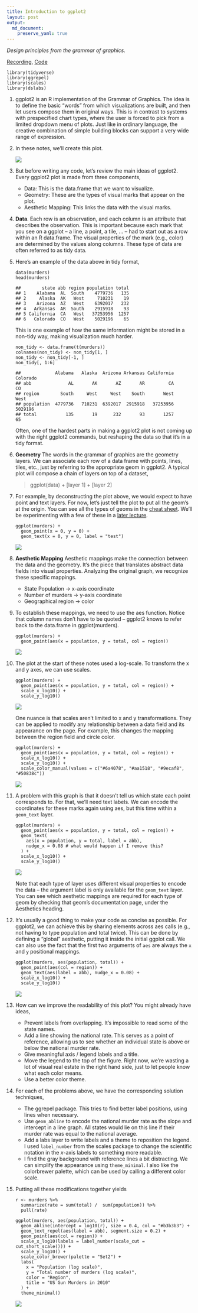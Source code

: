 ```yaml
---
title: Introduction to ggplot2
layout: post
output:
  md_document:
    preserve_yaml: true
---
```


*Design principles from the grammar of graphics.*

[Recording](https://mediaspace.wisc.edu/media/Week+1-+1A+Introduction+to+ggplot2/1_x4qfp03g),
[Code](https://github.com/krisrs1128/stat679_code/blob/main/notes/week1-1.Rmd)

    library(tidyverse)
    library(ggrepel)
    library(scales)
    library(dslabs)

1.  ggplot2 is an R implementation of the Grammar of Graphics. The idea
    is to define the basic “words” from which visualizations are built,
    and then let users compose them in original ways. This is in
    contrast to systems with prespecified chart types, where the user is
    forced to pick from a limited dropdown menu of plots. Just like in
    ordinary language, the creative combination of simple building
    blocks can support a very wide range of expression.

2.  In these notes, we’ll create this plot.

    ![](/stat679_notes/assets/week1-2/unnamed-chunk-3-1.png)

3.  But before writing any code, let’s review the main ideas of ggplot2.
    Every ggplot2 plot is made from three components,

    -   Data: This is the data.frame that we want to visualize.
    -   Geometry: These are the types of visual marks that appear on the
        plot.
    -   Aesthetic Mapping: This links the data with the visual marks.

4.  **Data**. Each row is an observation, and each column is an
    attribute that describes the observation. This is important because
    each mark that you see on a ggplot – a line, a point, a tile, … –
    had to start out as a row within an R data.frame. The visual
    properties of the mark (e.g., color) are determined by the values
    along columns. These type of data are often referred to as tidy
    data.

5.  Here’s an example of the data above in tidy format,

        data(murders)
        head(murders)

        ##        state abb region population total
        ## 1    Alabama  AL  South    4779736   135
        ## 2     Alaska  AK   West     710231    19
        ## 3    Arizona  AZ   West    6392017   232
        ## 4   Arkansas  AR  South    2915918    93
        ## 5 California  CA   West   37253956  1257
        ## 6   Colorado  CO   West    5029196    65

    This is one example of how the same information might be stored in a
    non-tidy way, making visualization much harder.

        non_tidy <- data.frame(t(murders))
        colnames(non_tidy) <- non_tidy[1, ]
        non_tidy <- non_tidy[-1, ]
        non_tidy[, 1:6]

        ##             Alabama   Alaska  Arizona Arkansas California Colorado
        ## abb              AL       AK       AZ       AR         CA       CO
        ## region        South     West     West    South       West     West
        ## population  4779736   710231  6392017  2915918   37253956  5029196
        ## total           135       19      232       93       1257       65

    Often, one of the hardest parts in making a ggplot2 plot is not
    coming up with the right ggplot2 commands, but reshaping the data so
    that it’s in a tidy format.

6.  **Geometry** The words in the grammar of graphics are the geometry
    layers. We can associate each row of a data frame with points,
    lines, tiles, etc., just by referring to the appropriate geom in
    ggplot2. A typical plot will compose a chain of layers on top of a
    dataset,

    > ggplot(data) + [layer 1] + [layer 2]

7.  For example, by deconstructing the plot above, we would expect to
    have point and text layers. For now, let’s just tell the plot to put
    all the geom’s at the origin. You can see all the types of geoms in
    the [cheat
    sheet](https://raw.githubusercontent.com/rstudio/cheatsheets/main/data-visualization.pdf).
    We’ll be experimenting with a few of these in a [later
    lecture](https://krisrs1128.github.io/stat679_notes/2022/06/01/week1-3.html).

        ggplot(murders) +
          geom_point(x = 0, y = 0) +
          geom_text(x = 0, y = 0, label = "test")

    ![](/stat679_notes/assets/week1-2/unnamed-chunk-6-1.png)

8.  **Aesthetic Mapping** Aesthetic mappings make the connection between
    the data and the geometry. It’s the piece that translates abstract
    data fields into visual properties. Analyzing the original graph, we
    recognize these specific mappings.

    -   State Population → x-axis coordinate
    -   Number of murders → y-axis coordinate
    -   Geographical region → color

9.  To establish these mappings, we need to use the aes function. Notice
    that column names don’t have to be quoted – ggplot2 knows to refer
    back to the data.frame in ggplot(murders).

        ggplot(murders) +
          geom_point(aes(x = population, y = total, col = region))

    ![](/stat679_notes/assets/week1-2/unnamed-chunk-7-1.png)

10. The plot at the start of these notes used a log-scale. To transform
    the x and y axes, we can use scales.

        ggplot(murders) +
          geom_point(aes(x = population, y = total, col = region)) +
          scale_x_log10() +
          scale_y_log10()

    ![](/stat679_notes/assets/week1-2/unnamed-chunk-8-1.png)

    One nuance is that scales aren’t limited to x and y transformations.
    They can be applied to modify any relationship between a data field
    and its appearance on the page. For example, this changes the
    mapping between the region field and circle color.

        ggplot(murders) +
          geom_point(aes(x = population, y = total, col = region)) +
          scale_x_log10() +
          scale_y_log10() +
          scale_color_manual(values = c("#6a4078", "#aa1518", "#9ecaf8", "#50838c"))

    ![](/stat679_notes/assets/week1-2/unnamed-chunk-9-1.png)

11. A problem with this graph is that it doesn’t tell us which state
    each point corresponds to. For that, we’ll need text labels. We can
    encode the coordinates for these marks again using aes, but this
    time within a `geom_text` layer.

        ggplot(murders) +
          geom_point(aes(x = population, y = total, col = region)) +
          geom_text(
            aes(x = population, y = total, label = abb),
            nudge_x = 0.08 # what would happen if I remove this?
          ) +
          scale_x_log10() +
          scale_y_log10()

    ![](/stat679_notes/assets/week1-2/unnamed-chunk-10-1.png)

    Note that each type of layer uses different visual properties to
    encode the data – the argument label is only available for the
    `geom_text` layer. You can see which aesthetic mappings are required
    for each type of geom by checking that geom’s documentation page,
    under the Aesthetics heading.

12. It’s usually a good thing to make your code as concise as possible.
    For ggplot2, we can achieve this by sharing elements across aes
    calls (e.g., not having to type population and total twice). This
    can be done by defining a “global” aesthetic, putting it inside the
    initial ggplot call. We can also use the fact that the first two
    arguments of `aes` are always the `x` and `y` positional mappings.

        ggplot(murders, aes(population, total)) +
          geom_point(aes(col = region)) +
          geom_text(aes(label = abb), nudge_x = 0.08) +
          scale_x_log10() +
          scale_y_log10()

    ![](/stat679_notes/assets/week1-2/unnamed-chunk-11-1.png)

13. How can we improve the readability of this plot? You might already
    have ideas,

    -   Prevent labels from overlapping. It’s impossible to read some of
        the state names.
    -   Add a line showing the national rate. This serves as a point of
        reference, allowing us to see whether an individual state is
        above or below the national murder rate.
    -   Give meaningful axis / legend labels and a title.
    -   Move the legend to the top of the figure. Right now, we’re
        wasting a lot of visual real estate in the right hand side, just
        to let people know what each color means.
    -   Use a better color theme.

14. For each of the problems above, we have the corresponding solution
    techniques,

    -   The ggrepel package. This tries to find better label positions,
        using lines when necessary.
    -   Use `geom_abline` to encode the national murder rate as the
        slope and intercept in a line graph. All states would lie on
        this line if their murder rate was equal to the national
        average.
    -   Add a labs layer to write labels and a theme to reposition the
        legend. I used `label_number` from the scales package to change
        the scientific notation in the *x*-axis labels to something more
        readable.
    -   I find the gray background with reference lines a bit
        distracting. We can simplify the appearance using
        `theme_minimal`. I also like the colorbrewer palette, which can
        be used by calling a different color scale.

15. Putting all these modifications together yields

        r <- murders %>%
          summarize(rate = sum(total) /  sum(population)) %>%
          pull(rate)

        ggplot(murders, aes(population, total)) +
          geom_abline(intercept = log10(r), size = 0.4, col = "#b3b3b3") +
          geom_text_repel(aes(label = abb), segment.size = 0.2) +
          geom_point(aes(col = region)) +
          scale_x_log10(labels = label_number(scale_cut = cut_short_scale())) +
          scale_y_log10() +
          scale_color_brewer(palette = "Set2") +
          labs(
            x = "Population (log scale)",
            y = "Total number of murders (log scale)",
            color = "Region",
            title = "US Gun Murders in 2010"
          ) +
          theme_minimal()

    ![](/stat679_notes/assets/week1-2/unnamed-chunk-12-1.png)
